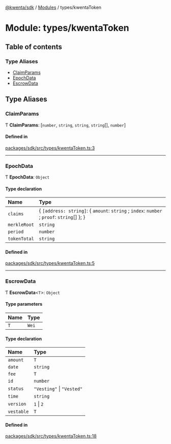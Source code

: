 [@kwenta/sdk](../README.md) / [Modules](../modules.md) / types/kwentaToken

# Module: types/kwentaToken

## Table of contents

### Type Aliases

- [ClaimParams](types_kwentaToken.md#claimparams)
- [EpochData](types_kwentaToken.md#epochdata)
- [EscrowData](types_kwentaToken.md#escrowdata)

## Type Aliases

### ClaimParams

Ƭ **ClaimParams**: [`number`, `string`, `string`, `string`[], `number`]

#### Defined in

[packages/sdk/src/types/kwentaToken.ts:3](https://github.com/Kwenta/kwenta/blob/28493a909/packages/sdk/src/types/kwentaToken.ts#L3)

___

### EpochData

Ƭ **EpochData**: `Object`

#### Type declaration

| Name | Type |
| :------ | :------ |
| `claims` | { `[address: string]`: { `amount`: `string` ; `index`: `number` ; `proof`: `string`[]  };  } |
| `merkleRoot` | `string` |
| `period` | `number` |
| `tokenTotal` | `string` |

#### Defined in

[packages/sdk/src/types/kwentaToken.ts:5](https://github.com/Kwenta/kwenta/blob/28493a909/packages/sdk/src/types/kwentaToken.ts#L5)

___

### EscrowData

Ƭ **EscrowData**<`T`\>: `Object`

#### Type parameters

| Name | Type |
| :------ | :------ |
| `T` | `Wei` |

#### Type declaration

| Name | Type |
| :------ | :------ |
| `amount` | `T` |
| `date` | `string` |
| `fee` | `T` |
| `id` | `number` |
| `status` | ``"Vesting"`` \| ``"Vested"`` |
| `time` | `string` |
| `version` | ``1`` \| ``2`` |
| `vestable` | `T` |

#### Defined in

[packages/sdk/src/types/kwentaToken.ts:18](https://github.com/Kwenta/kwenta/blob/28493a909/packages/sdk/src/types/kwentaToken.ts#L18)
